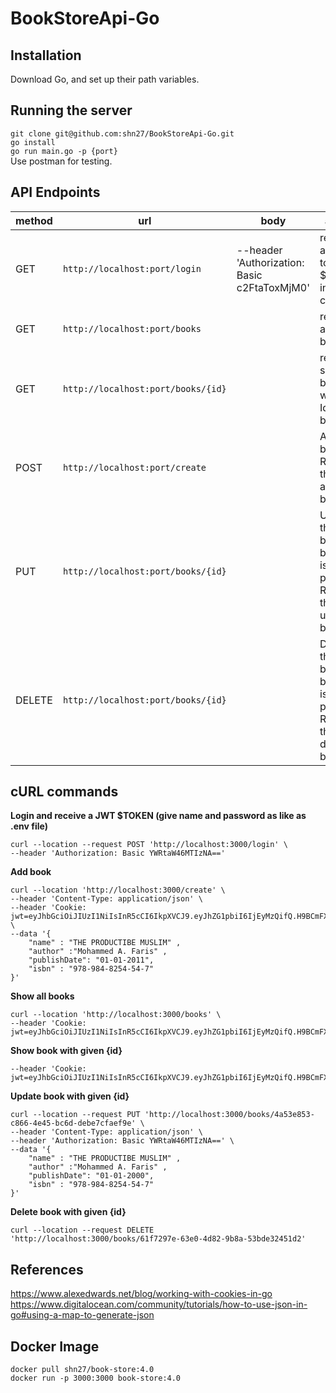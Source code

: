 # BookStoreApi-Go


**Installation**
-----------------------------------------------------------------
Download Go, and set up their path variables.

**Running the server**
-----------------------------------------------------------------
```git clone git@github.com:shn27/BookStoreApi-Go.git``` </br>
```go install``` </br>
```go run main.go -p {port}```</br>
Use postman for testing.



**API Endpoints**
-----------------------------------------------------------------
|method|url|body|action
|-----|----|---|---|
|GET| `http://localhost:port/login` | --header 'Authorization: Basic c2FtaToxMjM0' | returns a JWT token $TOKEN into cookies|
|GET| `http://localhost:port/books` |   | returns all the books.|
|GET| `http://localhost:port/books/{id}` |   | return a single book where Id = bookId.|
|POST| `http://localhost:port/create` |   | Add the book. Return the addded book.|
|PUT| `http://localhost:port/books/{id}` |   | Update the book if bookId is present. Return the updated book.|
|DELETE| `http://localhost:port/books/{id}` |   | Delete the book if bookId is present. Return the deleted book.


**cURL commands**
-----------------------------------------------------------------
**Login and receive a JWT $TOKEN (give name and password as like as .env file)**
```
curl --location --request POST 'http://localhost:3000/login' \
--header 'Authorization: Basic YWRtaW46MTIzNA=='
```

**Add book**
```
curl --location 'http://localhost:3000/create' \
--header 'Content-Type: application/json' \
--header 'Cookie: jwt=eyJhbGciOiJIUzI1NiIsInR5cCI6IkpXVCJ9.eyJhZG1pbiI6IjEyMzQifQ.H9BCmFXbBsuDHoZF2bYndpev4MOY4mCpY9GjVey0d6U' \
--data '{
    "name" : "THE PRODUCTIBE MUSLIM" ,
    "author" :"Mohammed A. Faris" ,
    "publishDate": "01-01-2011",
    "isbn" : "978-984-8254-54-7"
}'
```

**Show all books**

```
curl --location 'http://localhost:3000/books' \
--header 'Cookie: jwt=eyJhbGciOiJIUzI1NiIsInR5cCI6IkpXVCJ9.eyJhZG1pbiI6IjEyMzQifQ.H9BCmFXbBsuDHoZF2bYndpev4MOY4mCpY9GjVey0d6U'
```


**Show book with given {id}**

```curl --location 'http://localhost:3000/books/76eb1080-9016-4d8c-9262-a6cb253f7675' \
--header 'Cookie: jwt=eyJhbGciOiJIUzI1NiIsInR5cCI6IkpXVCJ9.eyJhZG1pbiI6IjEyMzQifQ.H9BCmFXbBsuDHoZF2bYndpev4MOY4mCpY9GjVey0d6U'
```

**Update book with given {id}**
```
curl --location --request PUT 'http://localhost:3000/books/4a53e853-c866-4e45-bc6d-debe7cfaef9e' \
--header 'Content-Type: application/json' \
--header 'Authorization: Basic YWRtaW46MTIzNA==' \
--data '{
    "name" : "THE PRODUCTIBE MUSLIM" ,
    "author" :"Mohammed A. Faris" ,
    "publishDate": "01-01-2000",
    "isbn" : "978-984-8254-54-7"
}'
```

**Delete book with given {id}**
```
curl --location --request DELETE 'http://localhost:3000/books/61f7297e-63e0-4d82-9b8a-53bde32451d2'
```
**References**
-----------------------------------------------------------------
https://www.alexedwards.net/blog/working-with-cookies-in-go </br>
https://www.digitalocean.com/community/tutorials/how-to-use-json-in-go#using-a-map-to-generate-json

**Docker Image**
-----------------------------------------------------------------
``` docker pull shn27/book-store:4.0 ``` </br>
``` docker run -p 3000:3000 book-store:4.0 ```
